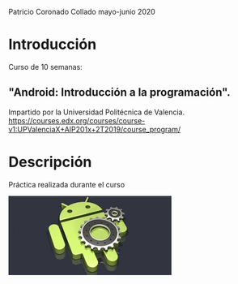 Patricio Coronado Collado mayo-junio 2020
# Introducción 
Curso de 10 semanas:
## "Android: Introducción a la programación".
Impartido por la Universidad Politécnica de Valencia.
https://courses.edx.org/courses/course-v1:UPValenciaX+AIP201x+2T2019/course_program/

# Descripción
Práctica realizada durante el curso

![Alt text](https://github.com/PatricioCoronado/Curso-Android-Trabajo-del-curso/blob/master2/imagen.png "Optional title")
